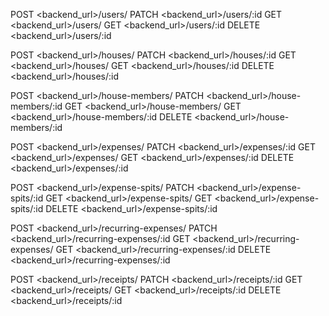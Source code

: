 POST <backend_url>/users/
PATCH <backend_url>/users/:id
GET <backend_url>/users/
GET <backend_url>/users/:id
DELETE <backend_url>/users/:id

POST <backend_url>/houses/
PATCH <backend_url>/houses/:id
GET <backend_url>/houses/
GET <backend_url>/houses/:id
DELETE <backend_url>/houses/:id

POST <backend_url>/house-members/
PATCH <backend_url>/house-members/:id
GET <backend_url>/house-members/
GET <backend_url>/house-members/:id
DELETE <backend_url>/house-members/:id

POST <backend_url>/expenses/
PATCH <backend_url>/expenses/:id
GET <backend_url>/expenses/
GET <backend_url>/expenses/:id
DELETE <backend_url>/expenses/:id

POST <backend_url>/expense-spits/
PATCH <backend_url>/expense-spits/:id
GET <backend_url>/expense-spits/
GET <backend_url>/expense-spits/:id
DELETE <backend_url>/expense-spits/:id

POST <backend_url>/recurring-expenses/
PATCH <backend_url>/recurring-expenses/:id
GET <backend_url>/recurring-expenses/
GET <backend_url>/recurring-expenses/:id
DELETE <backend_url>/recurring-expenses/:id

POST <backend_url>/receipts/
PATCH <backend_url>/receipts/:id
GET <backend_url>/receipts/
GET <backend_url>/receipts/:id
DELETE <backend_url>/receipts/:id
